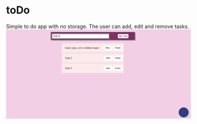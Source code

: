 # toDo
Simple to do app with no storage. The user can add, edit and remove tasks.
![image](todo.PNG)
